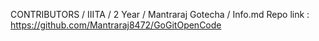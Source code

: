 CONTRIBUTORS / IIITA / 2 Year / Mantraraj Gotecha / Info.md 
Repo link : https://github.com/Mantraraj8472/GoGitOpenCode
